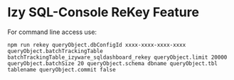 # Izy SQL-Console ReKey Feature 

For command line access use:

	npm run rekey queryObject.dbConfigId xxxx-xxxx-xxxx-xxxx queryObject.batchTrackingTable batchTrackingTable_izyware_sqldashboard_rekey queryObject.limit 20000 queryObject.batchSize 20 queryObject.schema dbname queryObject.tbl tablename queryObject.commit false




